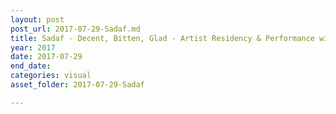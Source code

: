 ```yaml
---
layout: post
post_url: 2017-07-29-Sadaf.md
title: Sadaf - Decent, Bitten, Glad - Artist Residency & Performance with Yale Union
year: 2017
date: 2017-07-29
end_date: 
categories: visual
asset_folder: 2017-07-29-Sadaf

---
```


